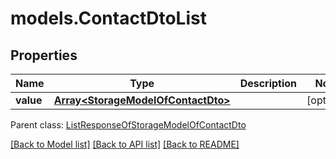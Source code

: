 # models.ContactDtoList
## Properties
Name | Type | Description | Notes
------------ | ------------- | ------------- | -------------
**value** | [**Array&lt;StorageModelOfContactDto&gt;**](StorageModelOfContactDto.md) |  | [optional] 

 Parent class: [ListResponseOfStorageModelOfContactDto](ListResponseOfStorageModelOfContactDto.md)

[[Back to Model list]](README.md#documentation-for-models) [[Back to API list]](README.md#documentation-for-api-endpoints) [[Back to README]](README.md)


